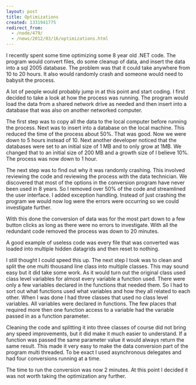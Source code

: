 ```yaml
---
layout: post
title: Optimizations
created: 1331941775
redirect_from:
  - /node/479/
  - /news/2012/03/16/optimizations.html
---
```

I recently spent some time optimizing some 8 year old .NET code.  The program would convert files, do some cleanup of data, and insert the data into a sql 2005 database.  The problem was that it could take anywhere from 10 to 20 hours.  It also would randomly crash and someone would need to babysit the process.

A lot of people would probably jump in at this point and start coding.  I first decided to take a look at how the process was running.  The program would load the data from a shared network drive as needed and then insert into a database that was also on another networked computer.

The first step was to copy all the data to the local computer before running the process.  Next was to insert into a database on the local machine.  This reduced the time of the process about 50%.  That was good.  Now we were down to 5 hours instead of 10.  Next another developer noticed that the databases were set to an initial size of 1 MB and to only grow at 1MB.  We changed that to an initial size of 200 MB and a growth size of I believe 10%.  The process was now down to 1 hour.  

The next step was to find out why it was randomly crashing.  This involved reviewing the code and reviewing the process with the data technician.  We discovered that most of the options in the conversion program have never been used in 8 years.  So I removed over 50% of the code and streamlined the user interface.  I added exception handling.  Instead of just crashing the program we would now log were the errors were occurring so we could investigate further.

With this done the conversion of data was for the most part down to a few button clicks as long as there were no errors to investigate.  With all the redundant code removed the process was down to 20 minutes.

A good example of useless code was every file that was converted was loaded into multiple hidden datagrids and then reset to nothing.

I still thought I could speed this up.  The next step I took was to clean and split the one multi thousand line class into multiple classes.    This may sound easy but it did take some work.  As it would turn out the original class used class level variables for almost every variable a function used.   There were only a few variables  declared in the functions that needed them.  So I had to sort out what functions used what variables and how they all related to each other.  When I was done I had three classes that used no class level variables.  All variables were declared in functions.  The few places that required more then one function access to a variable had the variable passed in as a function parameter.

Cleaning the code and splitting it into three classes of course did not bring any speed improvements, but it did make it much easier to understand.   If a function was passed the same parameter value it would always return the same result.  This made it very easy to make the data conversion part of the program multi threaded.  To be exact I used asynchronous delegates and had four conversions running at a time.  

The time to run the conversion was now 2 minutes.   At this point I decided it was not worth taking the optimization any further.
